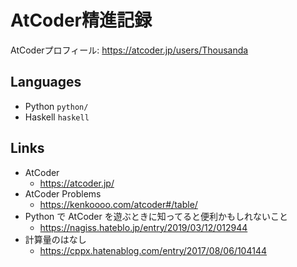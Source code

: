 # AtCoder精進記録

AtCoderプロフィール:
https://atcoder.jp/users/Thousanda

## Languages
- Python `python/`
- Haskell `haskell`

## Links
- AtCoder
  - https://atcoder.jp/
- AtCoder Problems
  - https://kenkoooo.com/atcoder#/table/
- Python で AtCoder を遊ぶときに知ってると便利かもしれないこと
  - https://nagiss.hateblo.jp/entry/2019/03/12/012944
- 計算量のはなし
  - https://cppx.hatenablog.com/entry/2017/08/06/104144

